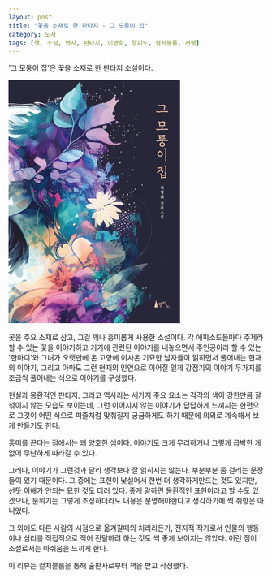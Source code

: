 ```yaml
---
layout: post
title: "꽃을 소재로 한 판타지 - 그 모퉁이 집"
category: 도서
tags: [책, 소설, 역사, 판타지, 이영희, 델피노, 컬처블룸, 서평]
---
```


'그 모퉁이 집'은
꽃을 소재로 한 판타지 소설이다.

![표지](/images/book/the-corner-house-book-h480.jpg)

꽃을 주요 소재로 삼고, 그걸 꽤나 흥미롭게 사용한 소설이다.
각 에피소드들마다 주제라 할 수 있는 꽃을 이야기하고 거기에 관련된 이야기를 내놓으면서
주인공이라 할 수 있는 '한마디'와
그녀가 오랫만에 온 고향에 이사온 기묘한 남자들이 얽히면서 풀어내는 현재의 이야기,
그리고 아마도 그런 현재의 인연으로 이어질 일제 강점기의 이야기 두가지를
조금씩 풀어내는 식으로 이야기를 구성했다.

현실과 몽환적인 판타지, 그리고 역사라는 세가지 주요 요소는
각각의 색이 강한만큼 잘 섞이지 않는 모습도 보이는데,
그런 이어지지 않는 이야기가 답답하게 느껴지는 한편으로
그것이 어떤 식으로 퍼즐처럼 맞춰질지 궁금하게도 하기 때문에
의외로 계속해서 보게 만들기도 한다.

흥미를 끈다는 점에서는 꽤 양호한 셈이다.
이야기도 크게 무리하거나 그렇게 급박한 게 없어 무난하게 따라갈 수 있다.

그러나, 이야기가 그런것과 달리 생각보다 잘 읽히지는 않는다.
부분부분 좀 걸리는 문장들이 있기 때문이다.
그 중에는 표현이 낯설어서 한번 더 생각하게만드는 것도 있지만,
선뜻 이해가 안되는 묘한 것도 더러 있다.
좋게 말하면 몽환적인 표현이라고 할 수도 있겠으나,
분위기는 그렇게 조성하더라도 내용은 분명해야한다고 생각하기에
썩 취향은 아니었다.

그 외에도 다른 사람의 시점으로 옮겨갈때의 처리라든가,
전지적 작가로서 인물의 행동이나 심리를 직접적으로 적어 전달하려 하는 것도
썩 좋게 보이지는 않았다.
이런 점이 소설로서는 아쉬움을 느끼게 한다.



<div class="im im-info">
이 리뷰는 컬처블룸을 통해 출판사로부터 책을 받고 작성했다.
</div>
